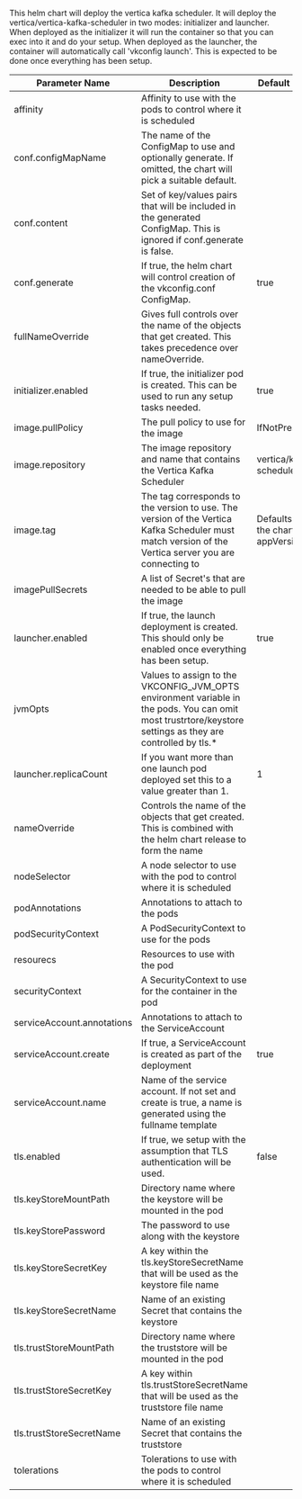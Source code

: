 This helm chart will deploy the vertica kafka scheduler. It will deploy the vertica/vertica-kafka-scheduler in two modes: initializer and launcher. When deployed as the initializer it will run the container so that you can exec into it and do your setup. When deployed as the launcher, the container will automatically call 'vkconfig launch'. This is expected to be done once everything has been setup.

| Parameter Name | Description | Default Value |
|----------------|-------------|---------------|
| affinity | Affinity to use with the pods to control where it is scheduled | |
| conf.configMapName | The name of the ConfigMap to use and optionally generate. If omitted, the chart will pick a suitable default. | |
| conf.content | Set of key/values pairs that will be included in the generated ConfigMap. This is ignored if conf.generate is false. | |
| conf.generate | If true, the helm chart will control creation of the vkconfig.conf ConfigMap. | true |
| fullNameOverride | Gives full controls over the name of the objects that get created. This takes precedence over nameOverride. | |
| initializer.enabled | If true, the initializer pod is created. This can be used to run any setup tasks needed. | true |
| image.pullPolicy | The pull policy to use for the image | IfNotPresent |
| image.repository | The image repository and name that contains the Vertica Kafka Scheduler | vertica/kafka-scheduler |
| image.tag | The tag corresponds to the version to use. The version of the Vertica Kafka Scheduler must match version of the Vertica server you are connecting to | Defaults to the charts appVersion |
| imagePullSecrets | A list of Secret's that are needed to be able to pull the image | |
| launcher.enabled | If true, the launch deployment is created. This should only be enabled once everything has been setup. | true |
| jvmOpts | Values to assign to the VKCONFIG_JVM_OPTS environment variable in the pods. You can omit most trustrtore/keystore settings as they are controlled by tls.* | |
| launcher.replicaCount | If you want more than one launch pod deployed set this to a value greater than 1. | 1 |
| nameOverride | Controls the name of the objects that get created. This is combined with the helm chart release to form the name | |
| nodeSelector | A node selector to use with the pod to control where it is scheduled | |
| podAnnotations | Annotations to attach to the pods | |
| podSecurityContext | A PodSecurityContext to use for the pods | |
| resourecs | Resources to use with the pod | |
| securityContext | A SecurityContext to use for the container in the pod | |
| serviceAccount.annotations | Annotations to attach to the ServiceAccount | |
| serviceAccount.create | If true, a ServiceAccount is created as part of the deployment | true |
| serviceAccount.name | Name of the service account. If not set and create is true, a name is generated using the fullname template | |
| tls.enabled | If true, we setup with the assumption that TLS authentication will be used. | false |
| tls.keyStoreMountPath | Directory name where the keystore will be mounted in the pod | |
| tls.keyStorePassword | The password to use along with the keystore | |
| tls.keyStoreSecretKey | A key within the tls.keyStoreSecretName that will be used as the keystore file name | |
| tls.keyStoreSecretName | Name of an existing Secret that contains the keystore | |
| tls.trustStoreMountPath | Directory name where the truststore will be mounted in the pod | |
| tls.trustStoreSecretKey | A key within tls.trustStoreSecretName that will be used as the truststore file name | |
| tls.trustStoreSecretName | Name of an existing Secret that contains the truststore | |
| tolerations | Tolerations to use with the pods to control where it is scheduled | |
